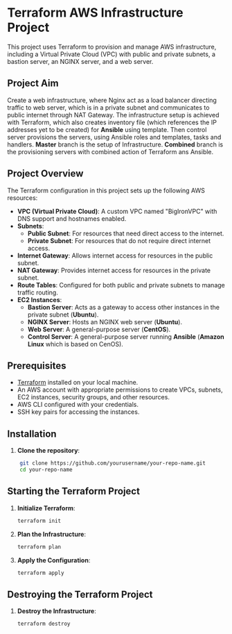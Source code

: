 # Terraform AWS Infrastructure Project

This project uses Terraform to provision and manage AWS infrastructure, including a Virtual Private Cloud (VPC) with public and private subnets, a bastion server, an NGINX server, and a web server.


## Project Aim

Create a web infrastructure, where Nginx act as a load balancer directing traffic to web server, which is in 
a private subnet and communicates to public internet through NAT Gateway. The infrastructure setup is achieved with 
Terraform, which also creates inventory file (which references the IP addresses yet to be created)
for **Ansible** using template. Then control server provisions the servers, using Ansible roles and templates, tasks 
and handlers. **Master** branch is the setup of Infrastructure. **Combined** branch is the provisioning servers 
with combined action of Terraform ans Ansible.

## Project Overview

The Terraform configuration in this project sets up the following AWS resources:

- **VPC (Virtual Private Cloud)**: A custom VPC named "BigIronVPC" with DNS support and hostnames enabled.
- **Subnets**: 
  - **Public Subnet**: For resources that need direct access to the internet.
  - **Private Subnet**: For resources that do not require direct internet access.
- **Internet Gateway**: Allows internet access for resources in the public subnet.
- **NAT Gateway**: Provides internet access for resources in the private subnet.
- **Route Tables**: Configured for both public and private subnets to manage traffic routing.
- **EC2 Instances**:
  - **Bastion Server**: Acts as a gateway to access other instances in the private subnet (**Ubuntu**).
  - **NGINX Server**: Hosts an NGINX web server (**Ubuntu**).
  - **Web Server**: A general-purpose server (**CentOS**).
  - **Control Server**: A general-purpose server running **Ansible** (**Amazon Linux** which is based on CenOS).
 

## Prerequisites

- [Terraform](https://www.terraform.io/downloads.html) installed on your local machine.
- An AWS account with appropriate permissions to create VPCs, subnets, EC2 instances, security groups, and other resources.
- AWS CLI configured with your credentials.
- SSH key pairs for accessing the instances.

## Installation

1. **Clone the repository**:
```bash
    git clone https://github.com/yourusername/your-repo-name.git
    cd your-repo-name
```

## Starting the Terraform Project

1. **Initialize Terraform**:
    ```bash
    terraform init
    ```

2. **Plan the Infrastructure**:
    ```bash
    terraform plan
    ```

3. **Apply the Configuration**:
    ```bash
    terraform apply
    ```

## Destroying the Terraform Project

1. **Destroy the Infrastructure**:
    ```bash
    terraform destroy
    ```
